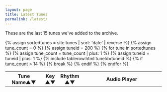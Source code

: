 ```yaml
---
layout: page
title: Latest Tunes
permalink: /latest/
---
```

<div id="audioPlayer"></div>

These are the last 15 tunes we've added to the archive.

<div id="textAreas"></div>

<table style="width:100%" id="recenttunes" class="tablesorter">
<thead>
    <tr>
    <th style="width:25%;">Tune Name&#x25B2;&#x25BC;</th>
    <th style="width:6%;">Key<br />&#x25B2;&#x25BC;</th>
    <th style="width:9%;">Rhythm<br />&#x25B2;&#x25BC;</th>
    <th style="width:60%;">Audio Player</th>
    </tr>
</thead>
<tbody>
  {% assign sortedtunes = site.tunes | sort: 'date' | reverse %}
  {% assign tune_count = 0 %}
  {% assign tuneid = 200 %}
    {% for tune in sortedtunes %}
    {% assign tune_count = tune_count | plus: 1 %}
        {% assign tuneid = tuneid | plus: 1 %}
<tr>
{% include tablerow.html tuneId=tuneid %}
</tr>
        {% if tune_count > 14 %}
        {% break %}
        {% endif %}
{% endfor %}
</tbody>
</table>

<script>
$(document).ready(function() {
    audioPlayer.innerHTML = createAudioPlayer();

    /* turn off sorting on last column */
    $("#recenttunes").tablesorter({headers: { 3:{sorter: false}}});

    // In Chrome/Opera/Firefox, an AudioContext must be created or resumed
    // after the document received a user gesture to enable audio playback.
    // See https://goo.gl/7K7WLu and also see /js/audioContext.js
    // This function only sets the necessary event listener if we're running
    // on a Chrome, Opera or Firefox browser
    audioResume();
});
</script>
